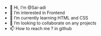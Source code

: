 - 👋 Hi, I’m @Sai-adi
- 👀 I’m interested in Frontend
- 🌱 I’m currently learning HTML and CSS
- 💞️ I’m looking to collaborate on any projects
- 📫 How to reach me ? in github

<!---
Sai-adi/Sai-adi is a ✨ special ✨ repository because its `README.md` (this file) appears on your GitHub profile.
You can click the Preview link to take a look at your changes.
--->
